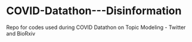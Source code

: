 # COVID-Datathon---Disinformation
Repo for codes used during COVID Datathon on Topic Modeling - Twitter and BioRxiv

